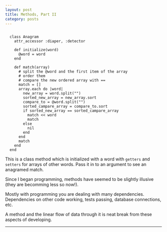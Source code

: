 ```yaml
---
layout: post
title: Methods, Part II
category: posts
---
```

<pre><code>
  class Anagram
    attr_accessor :diaper, :detector

    def initialize(word)
      @word = word
    end

    def match(array)
      # split the @word and the first item of the array
      # order them
      # compare the new ordered array with == 
      match = []
      array.each do |word|
        new_array = word.split("")
        sorted_new_array = new_array.sort
        compare_to = @word.split("")
        sorted_campare_array = compare_to.sort
        if sorted_new_array == sorted_campare_array
          match << word
          match
        else
          nil
        end
      end
      match
    end
  end
</code></pre>

This is a class method which is initialized with a word with `getters` and `setters` for arrays of other words. Pass it in to an argument to see an anagramed match.

Since I began programming, methods have seemed to be slightly illusive (they are becomming less so now!).

Mostly with programming you are dealing with many dependencies. Dependencies on other code working, tests passing, database connections, etc. 

A method and the linear flow of data through it is neat break from these aspects of developing.

---